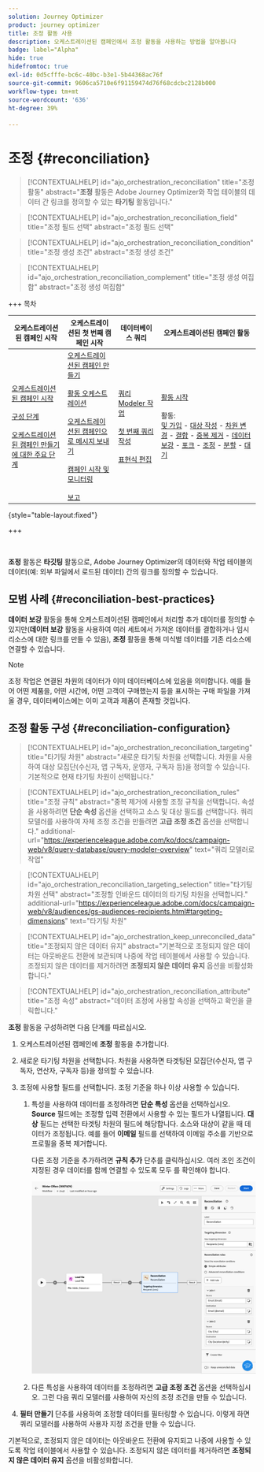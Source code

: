 ```yaml
---
solution: Journey Optimizer
product: journey optimizer
title: 조정 활동 사용
description: 오케스트레이션된 캠페인에서 조정 활동을 사용하는 방법을 알아봅니다
badge: label="Alpha"
hide: true
hidefromtoc: true
exl-id: 0d5cfffe-bc6c-40bc-b3e1-5b44368ac76f
source-git-commit: 9606ca5710e6f91159474d76f68cdcbc2128b000
workflow-type: tm+mt
source-wordcount: '636'
ht-degree: 39%

---
```


# 조정 {#reconciliation}

>[!CONTEXTUALHELP]
>id="ajo_orchestration_reconciliation"
>title="조정 활동"
>abstract="**조정** 활동은 Adobe Journey Optimizer와 작업 테이블의 데이터 간 링크를 정의할 수 있는 **타기팅** 활동입니다."

>[!CONTEXTUALHELP]
>id="ajo_orchestration_reconciliation_field"
>title="조정 필드 선택"
>abstract="조정 필드 선택"

>[!CONTEXTUALHELP]
>id="ajo_orchestration_reconciliation_condition"
>title="조정 생성 조건"
>abstract="조정 생성 조건"

>[!CONTEXTUALHELP]
>id="ajo_orchestration_reconciliation_complement"
>title="조정 생성 여집합"
>abstract="조정 생성 여집합"

+++ 목차

| 오케스트레이션된 캠페인 시작 | 오케스트레이션된 첫 번째 캠페인 시작 | 데이터베이스 쿼리 | 오케스트레이션된 캠페인 활동 |
|---|---|---|---|
| [오케스트레이션된 캠페인 시작](../gs-orchestrated-campaigns.md)<br/><br/>[구성 단계](../configuration-steps.md)<br/><br/>[오케스트레이션된 캠페인 만들기에 대한 주요 단계](../gs-campaign-creation.md) | [오케스트레이션된 캠페인 만들기](../create-orchestrated-campaign.md)<br/><br/>[활동 오케스트레이션](../orchestrate-activities.md)<br/><br/>[오케스트레이션된 캠페인으로 메시지 보내기](../send-messages.md)<br/><br/>[캠페인 시작 및 모니터링](../start-monitor-campaigns.md)<br/><br/>[보고](../reporting-campaigns.md) | [쿼리 Modeler 작업](../orchestrated-query-modeler.md)<br/><br/>[첫 번째 쿼리 작성](../build-query.md)<br/><br/>[표현식 편집](../edit-expressions.md) | [활동 시작](about-activities.md)<br/><br/>활동:<br/>[및 가입](and-join.md) - [대상 작성](build-audience.md) - [차원 변경](change-dimension.md) - [결합](combine.md) - [중복 제거](deduplication.md) - [데이터 보강](enrichment.md) - [포크](fork.md) - [조정](reconciliation.md) - [분할](split.md) - [대기](wait.md) |

{style="table-layout:fixed"}

+++

<br/>

**조정** 활동은 **타깃팅** 활동으로, Adobe Journey Optimizer의 데이터와 작업 테이블의 데이터(예: 외부 파일에서 로드된 데이터) 간의 링크를 정의할 수 있습니다.

## 모범 사례 {#reconciliation-best-practices}

**데이터 보강** 활동을 통해 오케스트레이션된 캠페인에서 처리할 추가 데이터를 정의할 수 있지만(**데이터 보강** 활동을 사용하여 여러 세트에서 가져온 데이터를 결합하거나 임시 리소스에 대한 링크를 만들 수 있음), **조정** 활동을 통해 미식별 데이터를 기존 리소스에 연결할 수 있습니다.

>[!NOTE]
>조정 작업은 연결된 차원의 데이터가 이미 데이터베이스에 있음을 의미합니다.  예를 들어 어떤 제품을, 어떤 시간에, 어떤 고객이 구매했는지 등을 표시하는 구매 파일을 가져올 경우, 데이터베이스에는 이미 고객과 제품이 존재할 것입니다.

## 조정 활동 구성 {#reconciliation-configuration}

>[!CONTEXTUALHELP]
>id="ajo_orchestration_reconciliation_targeting"
>title="타기팅 차원"
>abstract="새로운 타기팅 차원을 선택합니다. 차원을 사용하여 대상 모집단(수신자, 앱 구독자, 운영자, 구독자 등)을 정의할 수 있습니다. 기본적으로 현재 타기팅 차원이 선택됩니다."

>[!CONTEXTUALHELP]
>id="ajo_orchestration_reconciliation_rules"
>title="조정 규칙"
>abstract="중복 제거에 사용할 조정 규칙을 선택합니다. 속성을 사용하려면 **단순 속성** 옵션을 선택하고 소스 및 대상 필드를 선택합니다. 쿼리 모델러를 사용하여 자체 조정 조건을 만들려면 **고급 조정 조건** 옵션을 선택합니다."
>additional-url="https://experienceleague.adobe.com/ko/docs/campaign-web/v8/query-database/query-modeler-overview" text="쿼리 모델러로 작업"

>[!CONTEXTUALHELP]
>id="ajo_orchestration_reconciliation_targeting_selection"
>title="타기팅 차원 선택"
>abstract="조정할 인바운드 데이터의 타기팅 차원을 선택합니다."
>additional-url="https://experienceleague.adobe.com/docs/campaign-web/v8/audiences/gs-audiences-recipients.html#targeting-dimensions" text="타기팅 차원"

>[!CONTEXTUALHELP]
>id="ajo_orchestration_keep_unreconciled_data"
>title="조정되지 않은 데이터 유지"
>abstract="기본적으로 조정되지 않은 데이터는 아웃바운드 전환에 보관되며 나중에 작업 테이블에서 사용할 수 있습니다. 조정되지 않은 데이터를 제거하려면 **조정되지 않은 데이터 유지** 옵션을 비활성화합니다."

>[!CONTEXTUALHELP]
>id="ajo_orchestration_reconciliation_attribute"
>title="조정 속성"
>abstract="데이터 조정에 사용할 속성을 선택하고 확인을 클릭합니다."

**조정** 활동을 구성하려면 다음 단계를 따르십시오.

1. 오케스트레이션된 캠페인에 **조정** 활동을 추가합니다.

1. 새로운 타기팅 차원을 선택합니다. 차원을 사용하면 타겟팅된 모집단(수신자, 앱 구독자, 연산자, 구독자 등)을 정의할 수 있습니다.

1. 조정에 사용할 필드를 선택합니다. 조정 기준을 하나 이상 사용할 수 있습니다.

   1. 특성을 사용하여 데이터를 조정하려면 **단순 특성** 옵션을 선택하십시오. **Source** 필드에는 조정할 입력 전환에서 사용할 수 있는 필드가 나열됩니다. **대상** 필드는 선택한 타겟팅 차원의 필드에 해당합니다. 소스와 대상이 같을 때 데이터가 조정됩니다. 예를 들어 **이메일** 필드를 선택하여 이메일 주소를 기반으로 프로필을 중복 제거합니다.

      다른 조정 기준을 추가하려면 **규칙 추가** 단추를 클릭하십시오. 여러 조인 조건이 지정된 경우 데이터를 함께 연결할 수 있도록 모두 를 확인해야 합니다.

      ![](../assets/workflow-reconciliation-criteria.png)

   1. 다른 특성을 사용하여 데이터를 조정하려면 **고급 조정 조건** 옵션을 선택하십시오. 그런 다음 쿼리 모델러를 사용하여 자신의 조정 조건을 만들 수 있습니다.

1. **필터 만들기** 단추를 사용하여 조정할 데이터를 필터링할 수 있습니다. 이렇게 하면 쿼리 모델러를 사용하여 사용자 지정 조건을 만들 수 있습니다.

기본적으로, 조정되지 않은 데이터는 아웃바운드 전환에 유지되고 나중에 사용할 수 있도록 작업 테이블에서 사용할 수 있습니다. 조정되지 않은 데이터를 제거하려면 **조정되지 않은 데이터 유지** 옵션을 비활성화합니다.
